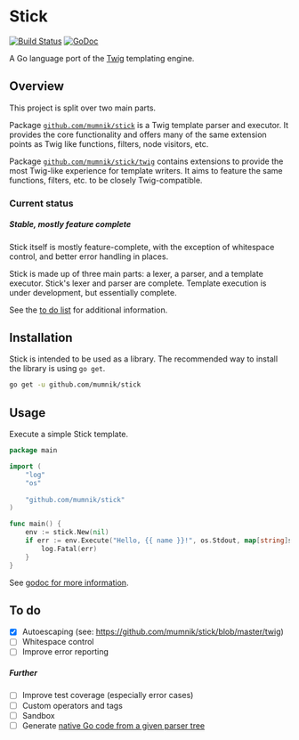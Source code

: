 Stick
=====

[![Build Status](https://travis-ci.org/tyler-sommer/stick.svg?branch=master)](https://travis-ci.org/tyler-sommer/stick)
[![GoDoc](https://godoc.org/github.com/mumnik/stick?status.svg)](https://godoc.org/github.com/mumnik/stick)

A Go language port of the [Twig](http://twig.sensiolabs.org/) templating engine. 


Overview
--------

This project is split over two main parts.

Package
[`github.com/mumnik/stick`](https://github.com/mumnik/stick)
is a Twig template parser and executor. It provides the core
functionality and offers many of the same extension points as Twig like
functions, filters, node visitors, etc.

Package
[`github.com/mumnik/stick/twig`](https://github.com/mumnik/stick/tree/master/twig)
contains extensions to provide the most Twig-like experience for
template writers. It aims to feature the same functions, filters, etc.
to be closely Twig-compatible.

### Current status

##### Stable, mostly feature complete

Stick itself is mostly feature-complete, with the exception of
whitespace control, and better error handling in places.

Stick is made up of three main parts: a lexer, a parser, and a template
executor. Stick's lexer and parser are complete. Template execution is
under development, but essentially complete.

See the [to do list](#to-do) for additional information.


Installation
------------

Stick is intended to be used as a library. The recommended way to install the library is using `go get`.

```bash
go get -u github.com/mumnik/stick
```


Usage
-----

Execute a simple Stick template.

```go
package main

import (
	"log"
	"os"
    
	"github.com/mumnik/stick"
)

func main() {
	env := stick.New(nil)
	if err := env.Execute("Hello, {{ name }}!", os.Stdout, map[string]stick.Value{"name": "Tyler"}); err != nil {
		log.Fatal(err)
	}
}
```

See [godoc for more information](https://godoc.org/github.com/mumnik/stick).


To do
-----

- [x] Autoescaping (see: https://github.com/mumnik/stick/blob/master/twig)
- [ ] Whitespace control
- [ ] Improve error reporting

##### Further
- [ ] Improve test coverage (especially error cases)
- [ ] Custom operators and tags
- [ ] Sandbox
- [ ] Generate [native Go code from a given parser tree](https://github.com/tyler-sommer/go-stickgen)
